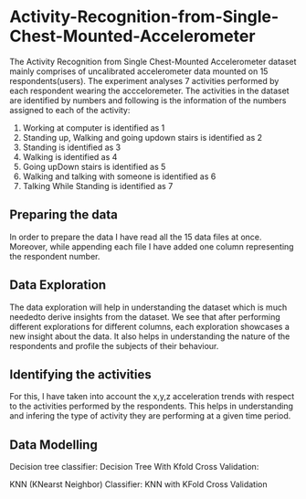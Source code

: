 # Activity-Recognition-from-Single-Chest-Mounted-Accelerometer

The Activity Recognition from Single Chest-Mounted Accelerometer dataset mainly comprises of uncalibrated accelerometer data mounted on 15 respondents(users). The experiment analyses 7 activities performed by each respondent wearing the accceloremeter. The activities in the dataset are identified by numbers and following is the information of the numbers assigned to each of the activity:

1. Working at computer is identified as 1
2. Standing up, Walking and going updown stairs is identified as 2
3. Standing is identified as 3
4. Walking is identified as 4
5. Going upDown stairs is identified as 5
6. Walking and talking with someone is identified as 6
7. Talking While Standing is identified as 7

## Preparing the data

In order to prepare the data I have read all the 15 data files at once. Moreover, while appending each file I have added one column representing the respondent number.

## Data Exploration
The data exploration will help in understanding the dataset which is much neededto derive insights from the dataset. We see that after performing different explorations for different columns, each exploration showcases a new insight about the data.
It also helps in understanding the nature of the respondents and profile the subjects of their behaviour.

## Identifying the activities
For this, I have taken into account the x,y,z acceleration trends with respect to the activities performed by the respondents. This helps in understanding and infering the type of activity they are performing at a given time period.

## Data Modelling

Decision tree classifier:
 Decision Tree With Kfold Cross Validation:
 
KNN (KNearst Neighbor) Classifier:
  KNN with KFold Cross Validation
